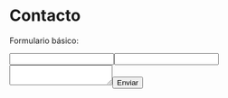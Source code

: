 # Contacto
Formulario básico:
<form action='https://formspree.io/f/xxxxxxx' method='POST'><input type='text' name='name'><input type='email' name='email'><textarea name='message'></textarea><button type='submit'>Enviar</button></form>
